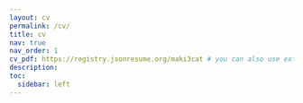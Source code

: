 ```yaml
---
layout: cv
permalink: /cv/
title: cv
nav: true
nav_order: 1
cv_pdf: https://registry.jsonresume.org/maki3cat # you can also use external links here
description:
toc:
  sidebar: left
---
```

